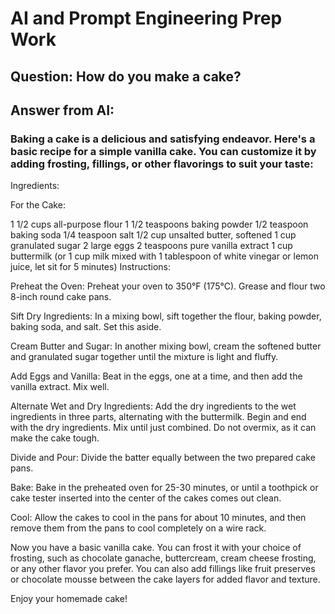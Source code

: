 # AI and Prompt Engineering Prep Work

## Question: How do you make a cake?

## Answer from AI:

### Baking a cake is a delicious and satisfying endeavor. Here's a basic recipe for a simple vanilla cake. You can customize it by adding frosting, fillings, or other flavorings to suit your taste:

Ingredients:

For the Cake:

1 1/2 cups all-purpose flour
1 1/2 teaspoons baking powder
1/2 teaspoon baking soda
1/4 teaspoon salt
1/2 cup unsalted butter, softened
1 cup granulated sugar
2 large eggs
2 teaspoons pure vanilla extract
1 cup buttermilk (or 1 cup milk mixed with 1 tablespoon of white vinegar or lemon juice, let sit for 5 minutes)
Instructions:

Preheat the Oven: Preheat your oven to 350°F (175°C). Grease and flour two 8-inch round cake pans.

Sift Dry Ingredients: In a mixing bowl, sift together the flour, baking powder, baking soda, and salt. Set this aside.

Cream Butter and Sugar: In another mixing bowl, cream the softened butter and granulated sugar together until the mixture is light and fluffy.

Add Eggs and Vanilla: Beat in the eggs, one at a time, and then add the vanilla extract. Mix well.

Alternate Wet and Dry Ingredients: Add the dry ingredients to the wet ingredients in three parts, alternating with the buttermilk. Begin and end with the dry ingredients. Mix until just combined. Do not overmix, as it can make the cake tough.

Divide and Pour: Divide the batter equally between the two prepared cake pans.

Bake: Bake in the preheated oven for 25-30 minutes, or until a toothpick or cake tester inserted into the center of the cakes comes out clean.

Cool: Allow the cakes to cool in the pans for about 10 minutes, and then remove them from the pans to cool completely on a wire rack.

Now you have a basic vanilla cake. You can frost it with your choice of frosting, such as chocolate ganache, buttercream, cream cheese frosting, or any other flavor you prefer. You can also add fillings like fruit preserves or chocolate mousse between the cake layers for added flavor and texture.

Enjoy your homemade cake!
